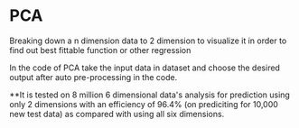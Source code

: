 # PCA
Breaking down a n dimension data to 2 dimension to visualize it in order to find out best fittable function or other regression

In the code of PCA take the input data in dataset and choose the desired output after auto pre-processing in the code.

 **It is tested on 8 million 6 dimensional data's analysis for prediction using only 2 dimensions with an efficiency of 96.4% (on prediciting for 10,000 new test data) as compared with using all six dimensions.
